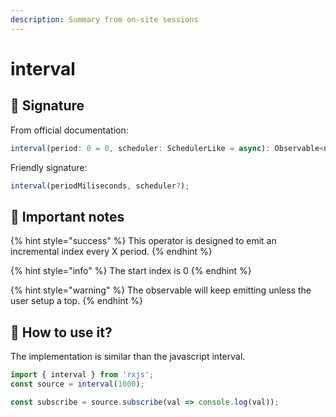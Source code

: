 ```yaml
---
description: Summary from on-site sessions
---
```


# interval

## 🔑 Signature

From official documentation:

```javascript
interval(period: 0 = 0, scheduler: SchedulerLike = async): Observable<number>
```

Friendly signature:

```javascript
interval(periodMiliseconds, scheduler?);
```

## 📖 Important notes

{% hint style="success" %}
This operator is designed to emit an incremental index every X period.
{% endhint %}

{% hint style="info" %}
The start index is 0
{% endhint %}

{% hint style="warning" %}
The observable will keep emitting  unless the user setup a top.
{% endhint %}

## 🤔 How to use it?

The implementation is similar than the javascript interval.

```javascript
import { interval } from 'rxjs';
const source = interval(1000);

const subscribe = source.subscribe(val => console.log(val));
```

